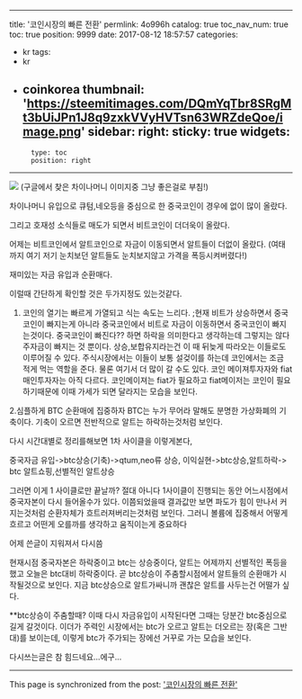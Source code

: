 
---
title: '코인시장의 빠른 전환'
permlink: 4o996h
catalog: true
toc_nav_num: true
toc: true
position: 9999
date: 2017-08-12 18:57:57
categories:
- kr
tags:
- kr
- coinkorea
thumbnail: 'https://steemitimages.com/DQmYqTbr8SRgMt3bUiJPn1J8q9zxkVVyHVTsn63WRZdeQoe/image.png'
sidebar:
    right:
        sticky: true
widgets:
    -
        type: toc
        position: right
---


![](https://steemitimages.com/DQmYqTbr8SRgMt3bUiJPn1J8q9zxkVVyHVTsn63WRZdeQoe/image.png)
(구글에서 찾은 차이나머니 이미지중 그냥 좋은걸로 부침!)

차이나머니 유입으로 큐텀,네오등을 중심으로 한 중국코인이 경우에 없이 많이 올랐다.

그리고 호재성 소식들로 매도가 되면서 비트코인이 더더욱이 올랐다.

어제는 비트코인에서 알트코인으로 자금이 이동되면서 알트들이 더없이 올랐다.
(여태까지 여기 저기 눈치보던 알트들도 눈치보지않고 가격을 폭등시켜버렸다!)

재미있는 자금 유입과 순환매다.

이럴때 간단하게 확인할 것은 두가지정도 있는것같다.

1. 코인의 열기는 빠르게 가열되고 식는 속도는 느리다.
;현재 비트가 상승하면서 중국코인이 빠지는게 아니라 중국코인에서 비트로 자금이 이동하면서 중국코인이 빠지는것이다. 중국코인이 빠진다?? 하면 하락을 의미한다고 생각하는데 그렇지는 않다 주자금이 빠지는 것 뿐이다. 상승,보합유지라는건 이 때 뒤늦게 따라오는 이들로도 이루어질 수 있다. 주식시장에서는 이들이 보통 설겆이를 하는데 코인에서는 조금 적게 먹는 역할을 준다. 
물론 여기서 더 많이 갈 수도 있다. 코인 메이져투자자와 fiat매인투자자는 아직 다르다. 코인메이져는 fiat가 필요하고 fiat메이저는 코인이 필요하기때문에 이때 가세가 되면 달라지는 모습을 보인다.

2.심플하게 BTC 순환매에 집중하자
BTC는 누가 무어라 말해도 분명한 가상화폐의 기축이다.
기축이 오르면 전반적으로 알트는 하락하는것처럼 보인다.


다시 시간대별로 정리를해보면 1차 사이클을 이렇게본다,


중국자금 유입->btc상승(기축)->qtum,neo류 상승, 이익실현->btc상승,알트하락-> btc 알트쇼핑,선별적인 알트상승


그러면 이게 1 사이클로만 끝날까? 절대 아니다 1사이클이 진행되는 동안 어느시점에서 중국자본이 다시 들어올수가 있다. 이쯤되었을때 결과값만 보면 파도가 힘이 만나서 커지는것처럼 순환자체가 흐트러져버리는것처럼 보인다.
그러니 볼륨에 집중해서 어떻게 흐르고 어떤게 오를까를 생각하고 움직이는게 중요하다

어제 쓴글이 지워져서 다시씀

현재시점 중국자본은 하락중이고 btc는 상승중이다, 알트는 어제까지 선별적인 폭등을 했고 오늘은 btc대비 하락중이다. 
 곧 btc상승이 주춤할시점에서 알트들의 순환매가 시작될것으로 보인다. 지금 btc상승으로 알트가싸니까 괜찮은 알트를 사두는건 어떨가 싶다.

**btc상승이 주춤할때? 이때 다시 자금유입이 시작된다면 그때는 당분간 btc중심으로 길게 갈것이다. 
이더가 주력인 시장에서는 btc가 오르고 알트는 더오르는 장(혹은 그반대)를 보이는데, 이렇게 btc가 주가되는 장에선 거꾸로 가는 모습을 보인다.


다시쓰는글은 참 힘드네요...에구...

- - -

This page is synchronized from the post: ['코인시장의 빠른 전환'](https://steemit.com/@virus707/4o996h)
